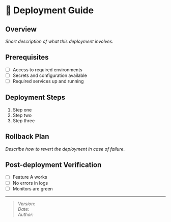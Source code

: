 # 🚀 Deployment Guide

## Overview

_Short description of what this deployment involves._

## Prerequisites

- [ ] Access to required environments
- [ ] Secrets and configuration available
- [ ] Required services up and running

## Deployment Steps

1. Step one
2. Step two
3. Step three

## Rollback Plan

_Describe how to revert the deployment in case of failure._

## Post-deployment Verification

- [ ] Feature A works
- [ ] No errors in logs
- [ ] Monitors are green

---

> _Version:_  
> _Date:_  
> _Author:_
